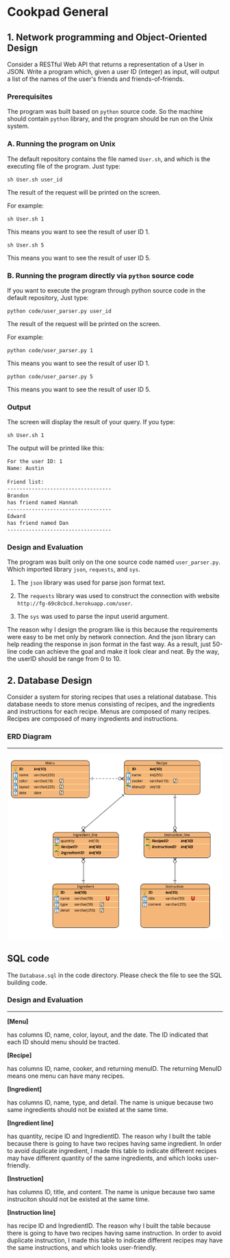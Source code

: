 # Cookpad General
## 1. Network programming and Object-Oriented Design
Consider a RESTful Web API that returns a representation of a User in JSON. Write a program which, given a user ID (integer) as input, will output a list of the names of the user's friends and friends-of-friends.

### Prerequisites

The program was built based on `python` source code. So the machine should contain `python` library, and the program should be run on the Unix system.


### A. Running the program on Unix

The default repository contains the file named `User.sh`, and which is the executing file of the program. Just type:

```
sh User.sh user_id
```
The result of the request will be printed on the screen. 

For example:

```
sh User.sh 1
```
This means you want to see the result of user ID 1.


```
sh User.sh 5
```
This means you want to see the result of user ID 5.

### B. Running the program directly via `python` source code

If you want to execute the program through python source code in the default repository, Just type:
  

```
python code/user_parser.py user_id
```
The result of the request will be printed on the screen. 

For example:

```
python code/user_parser.py 1
```
This means you want to see the result of user ID 1.


```
python code/user_parser.py 5
```
This means you want to see the result of user ID 5.


### Output

The screen will display the result of your query.
If you type:

```
sh User.sh 1
```
The output will be printed like this:

```
For the user ID: 1
Name: Austin

Friend list:
----------------------------------
Brandon
has friend named Hannah
----------------------------------
Edward
has friend named Dan
----------------------------------
```
### Design and Evaluation

The program was built only on the one source code named `user_parser.py`. Which imported library `json`, `requests`, and `sys`.

1. The `json` library was used for parse json format text.

2. The `requests` library was used to construct the connection with website `http://fg-69c8cbcd.herokuapp.com/user`.

3. The `sys` was used to parse the input userid argument.

The reason why I design the program like is this because the requirements were easy to be met only by network connection. And the json library can help reading the response in json format in the fast way. As a result, just 50-line code can achieve the goal and make it look clear and neat. By the way, the userID should be range from 0 to 10.


## 2. Database Design

Consider a system for storing recipes that uses a relational database. This database needs to store menus consisting of recipes, and the ingredients and instructions for each recipe. Menus are composed of many recipes. Recipes are composed of many ingredients and instructions.

### ERD Diagram
------

 <img src="graph/Database.png"/>

## SQL code

The `Database.sql` in the code directory. Please check the file to see the SQL building code.

### Design and Evaluation
------

**[Menu]**

has columns ID, name, color, layout, and the date. The ID indicated that each ID should menu should be tracted.

**[Recipe]**

has columns ID, name, cooker, and returning menuID. The returning MenuID means one menu can have many recipes.

**[Ingredient]**

has columns ID, name, type, and detail. The name is unique because two same ingredients should not be existed at the same time.

**[Ingredient line]**

has quantity, recipe ID and IngredientID. The reason why I built the table because there is going to have two recipes having same ingredient. In order to avoid duplicate ingredient, I made this table to indicate different recipes may have different quantity of the same ingredients, and which looks user-friendly.

**[Instruction]**

has columns ID, title, and content. The name is unique because two same instruciton should not be existed at the same time.

**[Instruction line]**

has recipe ID and IngredientID. The reason why I built the table because there is going to have two recipes having same instruction. In order to avoid duplicate instruction, I made this table to indicate different recipes may have the same instructions, and which looks user-friendly.







